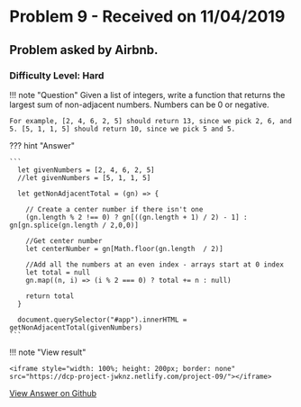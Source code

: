 # Problem 9 - Received on 11/04/2019

## Problem asked by Airbnb.

### Difficulty Level: Hard

!!! note "Question"
    Given a list of integers, write a function that returns the largest sum of non-adjacent numbers. Numbers can be 0 or negative.

    For example, [2, 4, 6, 2, 5] should return 13, since we pick 2, 6, and 5. [5, 1, 1, 5] should return 10, since we pick 5 and 5.


??? hint "Answer"

    ```
      let givenNumbers = [2, 4, 6, 2, 5]
      //let givenNumbers = [5, 1, 1, 5]

      let getNonAdjacentTotal = (gn) => {

        // Create a center number if there isn't one
        (gn.length % 2 !== 0) ? gn[((gn.length + 1) / 2) - 1] : gn[gn.splice(gn.length / 2,0,0)]

        //Get center number
        let centerNumber = gn[Math.floor(gn.length  / 2)]

        //Add all the numbers at an even index - arrays start at 0 index
        let total = null
        gn.map((n, i) => (i % 2 === 0) ? total += n : null) 
        
        return total
      }

      document.querySelector("#app").innerHTML = getNonAdjacentTotal(givenNumbers)
    ```

!!! note "View result"

    <iframe style="width: 100%; height: 200px; border: none" src="https://dcp-project-jwknz.netlify.com/project-09/"></iframe>


<a class="btn btn-primary text-white" href="https://github.com/jwknz/dcp.jwk.nz/blob/master/projects/project-09/index.html" target="_blank">View Answer on Github</a>